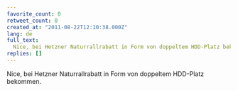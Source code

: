 ```yaml
---
favorite_count: 0
retweet_count: 0
created_at: "2011-08-22T12:10:38.000Z"
lang: de
full_text:
  Nice, bei Hetzner Naturrallrabatt in Form von doppeltem HDD-Platz bekommen.
replies: []
---
```


Nice, bei Hetzner Naturrallrabatt in Form von doppeltem HDD-Platz bekommen.
